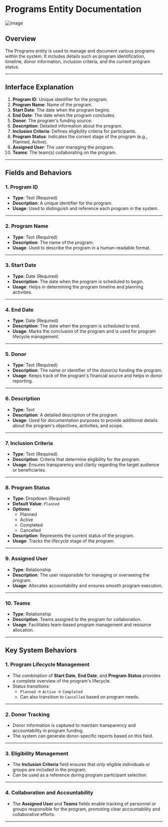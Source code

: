 # Programs Entity Documentation
![image](https://github.com/user-attachments/assets/03094df9-7041-47dd-8843-b1cf7267e60d)

## Overview
The Programs entity is used to manage and document various programs within the system. It includes details such as program identification, timeline, donor information, inclusion criteria, and the current program status.

---

## Interface Explanation 

1. **Program ID**: Unique identifier for the program.
2. **Program Name**: Name of the program.
3. **Start Date**: The date when the program begins.
4. **End Date**: The date when the program concludes.
5. **Donor**: The program's funding source.
6. **Description**: Detailed information about the program.
7. **Inclusion Criteria**: Defines eligibility criteria for participants.
8. **Program Status**: Indicates the current stage of the program (e.g., Planned, Active).
9. **Assigned User**: The user managing the program.
10. **Teams**: The team(s) collaborating on the program.

---
## Fields and Behaviors

### 1. **Program ID**
- **Type**: Text (Required)
- **Description**: A unique identifier for the program.
- **Usage**: Used to distinguish and reference each program in the system.

---

### 2. **Program Name**
- **Type**: Text (Required)
- **Description**: The name of the program.
- **Usage**: Used to describe the program in a human-readable format.

---

### 3. **Start Date**
- **Type**: Date (Required)
- **Description**: The date when the program is scheduled to begin.
- **Usage**: Helps in determining the program timeline and planning activities.

---

### 4. **End Date**
- **Type**: Date (Required)
- **Description**: The date when the program is scheduled to end.
- **Usage**: Marks the conclusion of the program and is used for program lifecycle management.

---

### 5. **Donor**
- **Type**: Text (Required)
- **Description**: The name or identifier of the donor(s) funding the program.
- **Usage**: Keeps track of the program's financial source and helps in donor reporting.

---

### 6. **Description**
- **Type**: Text
- **Description**: A detailed description of the program.
- **Usage**: Used for documentation purposes to provide additional details about the program's objectives, activities, and scope.

---

### 7. **Inclusion Criteria**
- **Type**: Text (Required)
- **Description**: Criteria that determine eligibility for the program.
- **Usage**: Ensures transparency and clarity regarding the target audience or beneficiaries.

---

### 8. **Program Status**
- **Type**: Dropdown (Required)
- **Default Value**: `Planned`
- **Options**:
  - Planned
  - Active
  - Completed
  - Cancelled
- **Description**: Represents the current status of the program.
- **Usage**: Tracks the lifecycle stage of the program.

---

### 9. **Assigned User**
- **Type**: Relationship
- **Description**: The user responsible for managing or overseeing the program.
- **Usage**: Allocates accountability and ensures smooth program execution.

---

### 10. **Teams**
- **Type**: Relationship
- **Description**: Teams assigned to the program for collaboration.
- **Usage**: Facilitates team-based program management and resource allocation.

---

## Key System Behaviors

### 1. **Program Lifecycle Management**
- The combination of **Start Date**, **End Date**, and **Program Status** provides a complete overview of the program's lifecycle.
- Status transitions:
  - `Planned` → `Active` → `Completed`
  - Can also transition to `Cancelled` based on program needs.

---

### 2. **Donor Tracking**
- Donor information is captured to maintain transparency and accountability in program funding.
- The system can generate donor-specific reports based on this field.

---

### 3. **Eligibility Management**
- The **Inclusion Criteria** field ensures that only eligible individuals or groups are included in the program.
- Can be used as a reference during program participant selection.

---

### 4. **Collaboration and Accountability**
- The **Assigned User** and **Teams** fields enable tracking of personnel or groups responsible for the program, promoting clear accountability and collaborative efforts.

---


